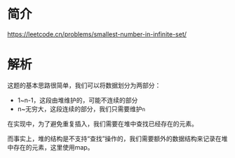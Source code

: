 # 简介

https://leetcode.cn/problems/smallest-number-in-infinite-set/

# 解析

这题的基本思路很简单，我们可以将数据划分为两部分：

- 1~n-1，这段由堆维护的，可能不连续的部分
- n~无穷大，这段连续的部分，我们只需要维护`n`

在实现中，为了避免重复插入，我们需要在堆中查找已经存在的元素。

而事实上，堆的结构是不支持“查找”操作的，我们需要额外的数据结构来记录在堆中存在的元素，这里使用map。